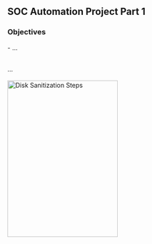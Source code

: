 <h2>SOC Automation Project Part 1</h2>

<h3>Objectives</h3>
- ...
<br />
<br />

...
<br />
<br />
<img src="..." height="30%" width="70%" alt="Disk Sanitization Steps"/>
